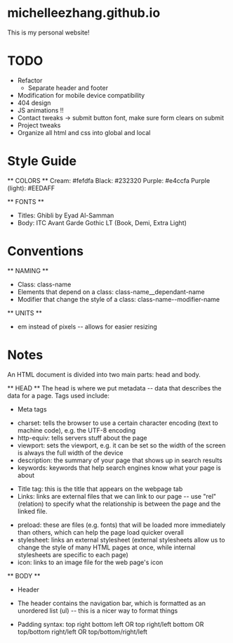 # michelleezhang.github.io
This is my personal website! 

# TODO
- Refactor
    - Separate header and footer
- Modification for mobile device compatibility 
- 404 design
- JS animations !! 
- Contact tweaks -> submit button font, make sure form clears on submit
- Project tweaks
- Organize all html and css into global and local

# Style Guide
** COLORS **
Cream: #fefdfa
Black: #232320
Purple: #e4ccfa
Purple (light): #EEDAFF

** FONTS **
* Titles: Ghibli by Eyad Al-Samman
* Body: ITC Avant Garde Gothic LT (Book, Demi, Extra Light)

# Conventions
** NAMING **
* Class: class-name
* Elements that depend on a class: class-name__dependant-name
* Modifier that change the style of a class: class-name--modifier-name

** UNITS **
* em instead of pixels -- allows for easier resizing

# Notes
An HTML document is divided into two main parts: head and body.

** HEAD **
The head is where we put metadata -- data that describes the data for a page.
Tags used include:
* Meta tags
- charset: tells the browser to use a certain character encoding (text to machine code), e.g. the UTF-8 encoding
- http-equiv: tells servers stuff about the page
- viewport: sets the viewport, e.g. it can be set so the width of the screen is always the full width of the device
- description: the summary of your page that shows up in search results
- keywords: keywords that help search engines know what your page is about
* Title tag: this is the title that appears on the webpage tab
* Links: links are external files that we can link to our page -- use "rel" (relation) to specify what the relationship is between the page and the linked file.
- preload: these are files (e.g. fonts) that will be loaded more immediately than others, which can help the page load quicker overall
- stylesheet: links an external stylesheet (external stylesheets allow us to change the style of many HTML pages at once, while internal stylesheets are specific to each page)
- icon: links to an image file for the web page's icon

** BODY **
* Header
- The header contains the navigation bar, which is formatted as an unordered list (ul) -- this is a nicer way to format things

* Padding syntax: top right bottom left OR top right/left bottom OR top/bottom right/left OR top/bottom/right/left